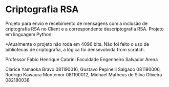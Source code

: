 # Criptografia RSA

Projeto para envio e recebimento de mensagens com a inclusão de criptografia RSA no Client e a correspondente descriptografia RSA.
Projeto em linguagem Python.

*Atualmente o projeto não roda em 4096 bits.
Não foi feito o uso de bibliotecas de criptografia, a lógica foi densevolvida from scratch.

Professor Fabio Henrique Cabrini
Faculdade Engenheiro Salvador Arena

Clarice Yamaoka Bravo 081190016, 
Gustavo Pepinelli Salgado 081190006, 
Rodrigo Kawaura Montemor 081190012, 
Michael Matheus de Silva Oliveira 082180038

